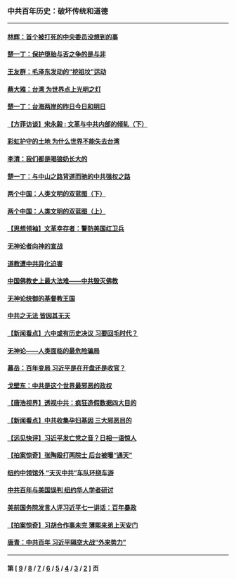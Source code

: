 ### 中共百年历史：破坏传统和道德
---
#### [林辉：首个被打死的中央委员没想到的事](../../pages/nf1176114/n13987400.md) 
#### [楚一丁：保护堕胎与否之争的是与非](../../pages/nf1176114/n13815642.md) 
#### [王友群：毛泽东发动的“挖祖坟”运动](../../pages/nf1176114/n13723639.md) 
#### [蔡大雅：台湾 为世界点上光明之灯](../../pages/nf1176114/n13531530.md) 
#### [楚一丁：台海两岸的昨日今日和明日](../../pages/nf1176114/n13531468.md) 
#### [【方菲访谈】宋永毅 : 文革与中共内部的倾轧（下）](../../pages/nf1176114/n13486836.md) 
#### [彩虹护守的土地 为什么世界不能失去台湾](../../pages/nf1176114/n13476849.md) 
#### [李清：我们都是喝狼奶长大的](../../pages/nf1176114/n13471478.md) 
#### [楚一丁：与中山之路背道而驰的中共强权之路](../../pages/nf1176114/n13437270.md) 
#### [两个中国：人类文明的双蓝图（下）](../../pages/nf1176114/n13423132.md) 
#### [两个中国：人类文明的双蓝图（上）](../../pages/nf1176114/n13422687.md) 
#### [【思想领袖】文革幸存者：警防美国红卫兵](../../pages/nf1176114/n13339289.md) 
#### [无神论者向神的宣战](../../pages/nf1176114/n13281535.md) 
#### [道教遭中共异化迫害](../../pages/nf1176114/n13281463.md) 
#### [中国佛教史上最大法难——中共毁灭佛教](../../pages/nf1176114/n13281397.md) 
#### [无神论统御的基督教王国](../../pages/nf1176114/n13281280.md) 
#### [中共之无法 皆因其无天](../../pages/nf1176114/n13281088.md) 
#### [【新闻看点】六中或有历史决议 习要回毛时代？](../../pages/nf1176114/n13222895.md) 
#### [无神论——人类面临的最危险骗局](../../pages/nf1176114/n13196137.md) 
#### [慕岳：百年变局 习近平是在开盘还是收官？](../../pages/nf1176114/n13206516.md) 
#### [戈壁东：中共是这个世界最邪恶的政权](../../pages/nf1176114/n13085641.md) 
#### [【唐浩视界】透视中共：疯狂造假数据四大目的](../../pages/nf1176114/n13080590.md) 
#### [【新闻看点】中共收集孕妇基因 三大邪恶目的](../../pages/nf1176114/n13077182.md) 
#### [【远见快评】习近平发亡党之音？日相一语惊人](../../pages/nf1176114/n13074809.md) 
#### [【拍案惊奇】张陶殴打两院士 后台被曝“通天”](../../pages/nf1176114/n13070496.md) 
#### [纽约中领馆外 “天灭中共”车队环绕车游](../../pages/nf1176114/n13070693.md) 
#### [中共百年与美国误判 纽约华人学者研讨](../../pages/nf1176114/n13067969.md) 
#### [美前国务院发言人评习近平七一讲话：百年暴政](../../pages/nf1176114/n13066986.md) 
#### [【拍案惊奇】习胡合作事未完 薄熙来弟上天安门](../../pages/nf1176114/n13065867.md) 
#### [唐青：中共百年 习近平隔空大战“外来势力”](../../pages/nf1176114/n13065976.md) 

---
#### 第 [ [9](./9.md) / [8](./8.md) / [7](./7.md) / [6](./6.md) / [5](./5.md) / [4](./4.md) / [3](./3.md) / [2](./2.md) ] 页
